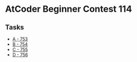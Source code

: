 # AtCoder Beginner Contest 114
## Tasks
- [A - 753](https://atcoder.jp/contests/abc114/tasks/abc114_a)
- [B - 754](https://atcoder.jp/contests/abc114/tasks/abc114_b)
- [C - 755](https://atcoder.jp/contests/abc114/tasks/abc114_c)
- [D - 756](https://atcoder.jp/contests/abc114/tasks/abc114_d)
